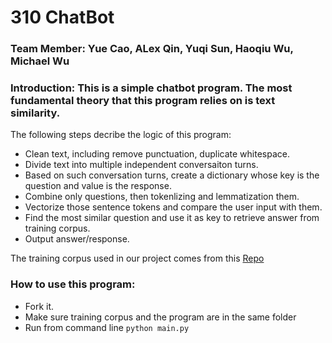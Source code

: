 # 310 ChatBot

### Team Member: Yue Cao, ALex Qin, Yuqi Sun, Haoqiu Wu, Michael Wu


### Introduction: This is a simple chatbot program. The most fundamental theory that this program relies on is text similarity. 

The following steps decribe the logic of this program:
* Clean text, including remove punctuation, duplicate whitespace.
* Divide text into multiple independent conversaiton turns.
* Based on such conversation turns, create a dictionary whose key is the question and value is the response.
* Combine only questions, then tokenlizing and lemmatization them.
* Vectorize those sentence tokens and compare the user input with them.
* Find the most similar question and use it as key to retrieve answer from training corpus.
* Output answer/response.

The training corpus used in our project comes from this [Repo](https://github.com/gunthercox/chatterbot-corpus)

### How to use this program:
* Fork it.
* Make sure training corpus and the program are in the same folder
* Run from command line `python main.py`




